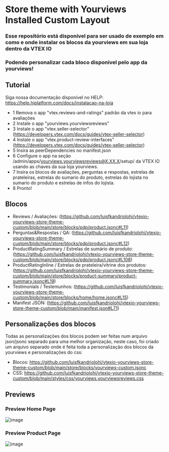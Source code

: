 # Store theme with Yourviews Installed Custom Layout

### Esse repositório está disponível para ser usado de exemplo em como e onde instalar os blocos da yourviews em sua loja dentro da VTEX IO
### Podendo personalizar cada bloco disponível pelo app da yourviews!

## Tutorial
Siga nossa documentação disponível no HELP: https://help.hiplatform.com/docs/instalacao-na-loja

- 1 Remova o app "vtex.reviews-and-ratings" padrão da vtex io para avaliações
- 2 Instale o app "yourviews.yourviewsreviews"
- 3 Instale o app "vtex.seller-selector" (https://developers.vtex.com/docs/guides/vtex-seller-selector)
- 4 Instale o app "vtex.product-review-interfaces" (https://developers.vtex.com/docs/guides/vtex-seller-selector)
- 5 Insira as peerDependencies no manifest.json
- 6 Configure o app na seção /admin/apps/yourviews.yourviewsreviews@X.XX.X/setup/ da VTEX IO usando as chaves da sua loja yourviews.
- 7 Insira os blocos de avaliações, perguntas e respostas, estrelas de prateleiras, 
estrelas do sumario do produto, estrelas do lojista no sumario do produto e estrelas de infos do lojista.
- 8 Pronto!

## Blocos

- Reviews / Avaliações: (https://github.com/luisfkandriolohi/vtexio-yourviews-store-theme-custom/blob/main/store/blocks/pdp/product.jsonc#L11)
- Perguntas&Respostas / QA: (https://github.com/luisfkandriolohi/vtexio-yourviews-store-theme-custom/blob/main/store/blocks/pdp/product.jsonc#L12)
- ProductRatingSummary / Estrelas de sumário de produto: (https://github.com/luisfkandriolohi/vtexio-yourviews-store-theme-custom/blob/main/store/blocks/pdp/product.jsonc#L108)
- ProductRatingInline / Estrelas de prateleira/vitrine dos produtos: (https://github.com/luisfkandriolohi/vtexio-yourviews-store-theme-custom/blob/main/store/blocks/product-summary/product-summary.jsonc#L19)
- Testimonials / Testemunhos: (https://github.com/luisfkandriolohi/vtexio-yourviews-store-theme-custom/blob/main/store/blocks/home/home.jsonc#L15)
- Manifest JSON: (https://github.com/luisfkandriolohi/vtexio-yourviews-store-theme-custom/blob/main/manifest.json#L71)

## Personalizações dos blocos
Todas as personalizações dos blocos podem ser feitas num arquivo json/jsonc separado para uma melhor organização, neste caso, foi criado um arquivo separado onde é feita toda a personalização dos blocos da yourviews e personalizações do css:

- Blocos: https://github.com/luisfkandriolohi/vtexio-yourviews-store-theme-custom/blob/main/store/blocks/yourviews-custom.jsonc
- CSS: https://github.com/luisfkandriolohi/vtexio-yourviews-store-theme-custom/blob/main/styles/css/yourviews.yourviewsreviews.css

## Previews

### Preview Home Page
![image](https://github.com/luisfkandriolohi/vtexio-yourviews-store-theme-custom/assets/97966769/88f85bd9-107c-463e-957c-33733250587c)

### Preview Product Page
![image](https://github.com/luisfkandriolohi/vtexio-yourviews-store-theme-custom/assets/97966769/3a6d4d16-99d2-41cc-8e06-792643f6d1a4)



